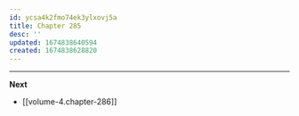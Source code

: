 ```yaml
---
id: ycsa4k2fmo74ek3ylxovj5a
title: Chapter 285
desc: ''
updated: 1674838640594
created: 1674838628820
---
```




____

**Next**
* [[volume-4.chapter-286]]